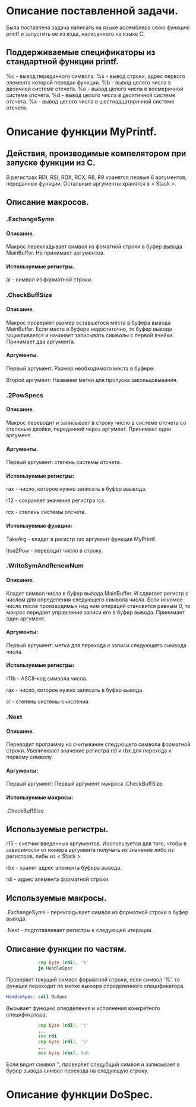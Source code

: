 # Описание поставленной задачи.
Была поставлена задача написать на языке ассемблера свою функцию printf и запустить ее из кода, написанного на языке C.
## Поддерживаемые спецификаторы из стандартной функции printf.
%c - вывод переданного символа.
%s - вывод строки, адрес первого элемента которой передан функции.
%b - вывод целого числа в двоичной системе отсчета.
%o - вывод целого числа в восмеричной системе отсчета.
%d - вывод целого числа в десятичной системе отсчета.
%x - вывод целого числа в шестнадцатиричной системе отсчета.

# Описание функции MyPrintf.
## Действия, производимые компелятором при запуске функции из C.
В регистрах RDI, RSI, RDX, RCX, R8, R9 хранятся первые 6 аргументов, переданных функции. Остальные аргументы хранятся в < Stack >.
## Описание макросов.
### .ExchangeSyms
#### Описание.
Макрос перекладывает символ из фоматной строки в буфер вывода MainBuffer. Не принимает аргументов.

#### Используемые регистры.
al - символ из форматной строки.

### .CheckBuffSize
#### Описание.
Макрос проверяет размер оставшегося места в буфера вывода MainBuffer. Если места в буфере недостаточно, то буфер вывода зацикливается и начинает записывать символы с первой ячейки. Принимает два аргумента.
#### Аргументы.
Первый аргумент: Размер необходимого места в буфере.

Второй аргумент: Название метки для пропуска закольцовывания.

### .2PowSpecs

#### Описание.
Макрос переводит и записывает в строку число в системе отсчета со степенью двойки, переданной через аргумент. Принимает один аргумент.
#### Аргументы.
Первый аргумент: степень системы отсчета.

#### Используемые регистры:
rax - число, которое нужно записать в буфер ввывода.

r12 - сохраняет значение регистра rcx.

rcx - степень системы отсчета.

#### Используемые функции:
TakeArg  - кладет в регистр rax аргумент функции MyPrintf.

Itoa2Pow - переводит число в строку.

### .WriteSymAndRenewNum

#### Описание.
Кладет символ числа в буфер вывода MainBuffer. И сдвигает регистр с числом для определения следующего символа числа. Если искомое число после производимых над ним операций становится равным 0, то макрос передает управление записи его в буфер вывода. Принимает один аргумент.
#### Аргументы:
Первый аргумент: метка для перехода к записи следующего симвода числа.
#### Используемые регистры:
r11b - ASCII-код символа числа.

rax - число, которое нужно записать в буфер вывода.

cl - степень системы счисления.


### .Next
#### Описание.
Переводит программу на считывание следующего символа форматной строки. Увеличивает значение регистра rdi и rbx для перехода к первому символу.

#### Аргументы:
Первый аргумент: Первый аргумент макроса .CheckBuffSize.

#### Используемые макросы:
.CheckBuffSize


## Используемые регистры.
r15 - счетчик введенных аргументов. Исспользуется для того, чтобы в зависимости от номера аргумента получать их значение либо из регистров, либы из < Stack >.

rbx - хранит адрес элемента буфера вывода.

rdi - адрес элемента форматной строки.

## Используемые макросы.

.ExchangeSyms - перекладывает символ из форматной строки в буфер вывода.

.Next - подготавливает регистры к следующей итерации.

## Описание функции по частям.

``` asm
            cmp byte [rdi], '%'
            je HandleSpec
```

Проверяет текущий символ форматной строки, если символ '%', то функция переходит по метке выюора определенного спецификатора.

``` asm
HandleSpec: call DoSpec
```

Вызывает функцию оперделения и исполнения конкретного спецификатора.

``` asm
            cmp byte [rdi], '\'
            ...
            inc rdi
            cmp byte [rdi], 'n'
            ...
            mov byte [rbx], 0ah
```

Если видит символ '\', проверяет следубщий символ и записывает в буфер вывода символ перехода на следующую строку.


# Описание функции DoSpec.




